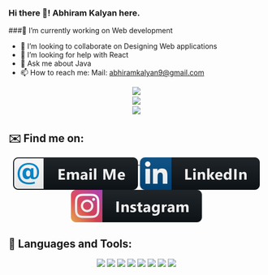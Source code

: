 ### Hi there 👋! Abhiram Kalyan here.
###🔭 I’m currently working on Web development
- 👯 I’m looking to collaborate on Designing Web applications
- 🤔 I’m looking for help with React
- 💬 Ask me about Java
- 📫 How to reach me: Mail: abhiramkalyan9@gmail.com
<p align="center">
<img src = "https://github-readme-stats.vercel.app/api?username=abhiram-kalyan&show_icons=true&theme=highcontrast">
  
  <br>

<img src = "https://github-readme-stats.vercel.app/api/top-langs/?username=abhiram-kalyan">
  <br>
  

<img src = "https://github-readme-streak-stats.herokuapp.com/?user=abhiram-kalyan">
</p>

## ✉️ Find me on:

<p align="center">
  <a href="mailto:abhiramkalyan9@gmail.com">
    <img alt="Gmail" src="https://raw.githubusercontent.com/SVijayB/SVijayB/master/assets/SVG/Contact/email.svg" style="vertical-align:top"/>
  </a>

  <a href="https://www.linkedin.com/in/abhiram-kalyan-883445190/">
    <img alt="Linkedin" src="https://raw.githubusercontent.com/SVijayB/SVijayB/master/assets/SVG/Contact/linkedin.svg"+ style="vertical-align:top "/>
  </a>

  <a href="https://www.instagram.com/abhiram_kalyan/">
    <img alt="Instagram" src="https://raw.githubusercontent.com/SVijayB/SVijayB/master/assets/SVG/Contact/instagram.svg" style="vertical-align:top "/>
  </a>
</p>

## 🧰 Languages and Tools:
<p align="center">
  <img src = "https://img.shields.io/badge/Java-ED8B00?style=for-the-badge&logo=java&logoColor=white">
  <img src = "https://img.shields.io/badge/Python-FFD43B?style=for-the-badge&logo=python&logoColor=darkgreen">
  <img src = "https://img.shields.io/badge/C-00599C?style=for-the-badge&logo=c&logoColor=white">
  <img src = "https://img.shields.io/badge/C%2B%2B-00599C?style=for-the-badge&logo=c%2B%2B&logoColor=white">
  <img src = "https://img.shields.io/badge/RStudio-75AADB?style=for-the-badge&logo=RStudio&logoColor=white">
 <img src = 	"https://img.shields.io/badge/PHP-777BB4?style=for-the-badge&logo=php&logoColor=white">
  <img src="https://img.shields.io/badge/HTML5-E34F26?style=for-the-badge&logo=html5&logoColor=white">
  <img src="https://img.shields.io/badge/CSS3-1572B6?style=for-the-badge&logo=css3&logoColor=white">
</p>
